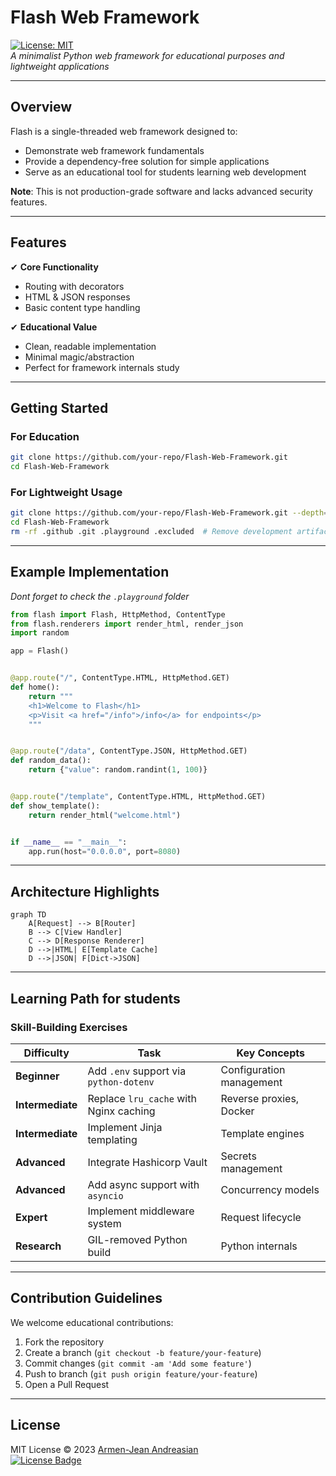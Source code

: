 # Flash Web Framework

[![License: MIT](https://img.shields.io/badge/License-MIT-yellow.svg)](https://opensource.org/licenses/MIT)  
*A minimalist Python web framework for educational purposes and lightweight applications*

---
## Overview

Flash is a single-threaded web framework designed to:

- Demonstrate web framework fundamentals
- Provide a dependency-free solution for simple applications
- Serve as an educational tool for students learning web development

**Note**: This is not production-grade software and lacks advanced security features.

---

## Features

✔ **Core Functionality**

- Routing with decorators
- HTML & JSON responses
- Basic content type handling

✔ **Educational Value**

- Clean, readable implementation
- Minimal magic/abstraction
- Perfect for framework internals study

---

## Getting Started

### For Education

```bash
git clone https://github.com/your-repo/Flash-Web-Framework.git
cd Flash-Web-Framework
```

### For Lightweight Usage

```bash
git clone https://github.com/your-repo/Flash-Web-Framework.git --depth=1
cd Flash-Web-Framework
rm -rf .github .git .playground .excluded  # Remove development artifacts
```

---

## Example Implementation

_Dont forget to check the `.playground` folder_ 

```python
from flash import Flash, HttpMethod, ContentType
from flash.renderers import render_html, render_json
import random

app = Flash()


@app.route("/", ContentType.HTML, HttpMethod.GET)
def home():
    return """
    <h1>Welcome to Flash</h1>
    <p>Visit <a href="/info">/info</a> for endpoints</p>
    """


@app.route("/data", ContentType.JSON, HttpMethod.GET)
def random_data():
    return {"value": random.randint(1, 100)}


@app.route("/template", ContentType.HTML, HttpMethod.GET)
def show_template():
    return render_html("welcome.html")


if __name__ == "__main__":
    app.run(host="0.0.0.0", port=8080)
```

---

## Architecture Highlights

```mermaid
graph TD
    A[Request] --> B[Router]
    B --> C[View Handler]
    C --> D[Response Renderer]
    D -->|HTML| E[Template Cache]
    D -->|JSON| F[Dict->JSON]
```

---

## Learning Path for students

### Skill-Building Exercises

| Difficulty       | Task                                   | Key Concepts             |
|------------------|----------------------------------------|--------------------------|
| **Beginner**     | Add `.env` support via `python-dotenv` | Configuration management |
| **Intermediate** | Replace `lru_cache` with Nginx caching | Reverse proxies, Docker  |
| **Intermediate** | Implement Jinja templating             | Template engines         |
| **Advanced**     | Integrate Hashicorp Vault              | Secrets management       |
| **Advanced**     | Add async support with `asyncio`       | Concurrency models       |
| **Expert**       | Implement middleware system            | Request lifecycle        |
| **Research**     | GIL-removed Python build               | Python internals         |


---

## Contribution Guidelines

We welcome educational contributions:

1. Fork the repository
2. Create a branch (`git checkout -b feature/your-feature`)
3. Commit changes (`git commit -am 'Add some feature'`)
4. Push to branch (`git push origin feature/your-feature`)
5. Open a Pull Request

---

## License

MIT License © 2023 [Armen-Jean Andreasian](https://github.com/your-profile)  
[![License Badge](https://img.shields.io/badge/License-MIT-green.svg)](LICENSE)
